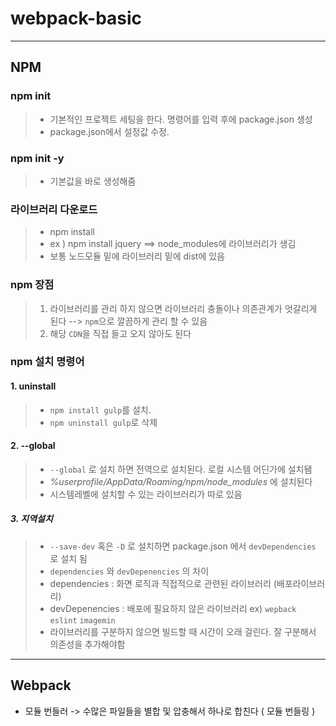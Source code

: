 # webpack-basic
<hr>

## NPM
### npm init 
>- 기본적인 프로젝트 세팅을 한다. 명령어를 입력 후에 package.json 생성
>- package.json에서 설정값 수정.
### npm init -y
>- 기본값을 바로 생성해줌

### 라이브러리 다운로드
 > - npm install 
 > - ex ) npm install jquery ==> node_modules에 라이브러리가 생김
 > - 보통 노드모듈 밑에 라이브러리 밑에 dist에 있음

### npm 장점
> 1. 라이브러리를 관리 하지 않으면 라이브러리 충돌이나 의존관계가 엇갈리게 된다
> --> ```npm```으로 깔끔하게 관리 할 수 있음
> 2. 해당 ```CDN```을 직접 들고 오지 않아도 된다


### npm 설치 명령어
 #### 1. uninstall
> - ```npm install gulp```를 설치.
> - ```npm uninstall gulp```로 삭제
 #### 2. --global
>- ```--global``` 로 설치 하면 전역으로 설치된다. 로컬 시스템 어딘가에 설치됌
>- *%userprofile/AppData/Roaming/npm/node_modules* 에 설치된다
>- 시스템레벨에 설치할 수 있는 라이브러리가 따로 있음

 ##### 3.  지역설치
>- ```--save-dev``` 혹은 ```-D``` 로 설치하면 package.json 에서 `devDependencies` 로 설치 됨
>- `dependencies` 와 `devDepenencies` 의 차이
>- dependencies : 화면 로직과 직접적으로 관련된 라이브러리 (배포라이브러리)
>- devDepenencies : 배포에 필요하지 않은 라이브러리 ex) `wepback` `eslint` `imagemin`
>- 라이브러리를 구분하지 않으면 빌드할 때 시간이 오래 걸린다. 잘 구분해서 의존성을 추가해야함 
 <hr>

## Webpack
- 모듈 번들러 -> 수많은 파일들을 별합 및 압충해서 하나로 합친다 ( 모듈 번들링 )
 

